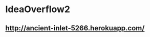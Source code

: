 IdeaOverflow2
=============

http://ancient-inlet-5266.herokuapp.com/
---------------------------------------
